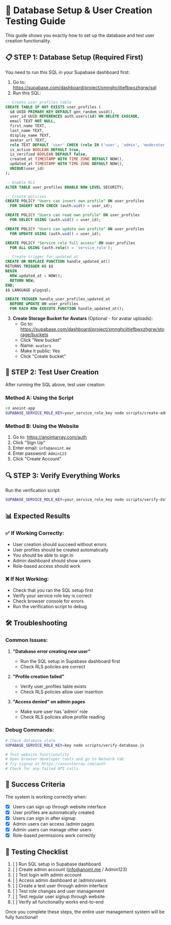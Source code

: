 # 🚀 Database Setup & User Creation Testing Guide

This guide shows you exactly how to set up the database and test user creation functionality.

## 📋 **STEP 1: Database Setup (Required First)**

You need to run this SQL in your Supabase dashboard first:

1. Go to: https://supabase.com/dashboard/project/xmnghciitiefbwxzhgrw/sql
2. Run this SQL:

```sql
-- Create user_profiles table
CREATE TABLE IF NOT EXISTS user_profiles (
  id UUID PRIMARY KEY DEFAULT gen_random_uuid(),
  user_id UUID REFERENCES auth.users(id) ON DELETE CASCADE,
  email TEXT NOT NULL,
  first_name TEXT,
  last_name TEXT,
  display_name TEXT,
  avatar_url TEXT,
  role TEXT DEFAULT 'user' CHECK (role IN ('user', 'admin', 'moderator', 'vip')),
  is_active BOOLEAN DEFAULT true,
  is_verified BOOLEAN DEFAULT false,
  created_at TIMESTAMP WITH TIME ZONE DEFAULT NOW(),
  updated_at TIMESTAMP WITH TIME ZONE DEFAULT NOW(),
  UNIQUE(user_id)
);

-- Enable RLS
ALTER TABLE user_profiles ENABLE ROW LEVEL SECURITY;

-- Create policies
CREATE POLICY "Users can insert own profile" ON user_profiles
  FOR INSERT WITH CHECK (auth.uid() = user_id);

CREATE POLICY "Users can read own profile" ON user_profiles
  FOR SELECT USING (auth.uid() = user_id);

CREATE POLICY "Users can update own profile" ON user_profiles
  FOR UPDATE USING (auth.uid() = user_id);

CREATE POLICY "Service role full access" ON user_profiles
  FOR ALL USING (auth.role() = 'service_role');

-- Create trigger for updated_at
CREATE OR REPLACE FUNCTION handle_updated_at() 
RETURNS TRIGGER AS $$
BEGIN
  NEW.updated_at = NOW();
  RETURN NEW;
END;
$$ LANGUAGE plpgsql;

CREATE TRIGGER handle_user_profiles_updated_at
  BEFORE UPDATE ON user_profiles
  FOR EACH ROW EXECUTE FUNCTION handle_updated_at();
```

3. **Create Storage Bucket for Avatars** (Optional - for avatar uploads):
   - Go to: https://supabase.com/dashboard/project/xmnghciitiefbwxzhgrw/storage/buckets
   - Click "New bucket"
   - Name: `avatars`
   - Make it public: Yes
   - Click "Create bucket"

## 🧪 **STEP 2: Test User Creation**

After running the SQL above, test user creation:

### **Method A: Using the Script**
```bash
cd anoint-app
SUPABASE_SERVICE_ROLE_KEY=your_service_role_key node scripts/create-admin.js
```

### **Method B: Using the Website**
1. Go to: https://anointarray.com/auth
2. Click "Sign Up"
3. Enter email: `info@anoint.me`
4. Enter password: `Admin123`
5. Click "Create Account"

## 🔍 **STEP 3: Verify Everything Works**

Run the verification script:
```bash
SUPABASE_SERVICE_ROLE_KEY=your_service_role_key node scripts/verify-database.js
```

## 📊 **Expected Results**

### ✅ **If Working Correctly:**
- User creation should succeed without errors
- User profiles should be created automatically
- You should be able to sign in
- Admin dashboard should show users
- Role-based access should work

### ❌ **If Not Working:**
- Check that you ran the SQL setup first
- Verify your service role key is correct
- Check browser console for errors
- Run the verification script to debug

## 🛠 **Troubleshooting**

### **Common Issues:**

1. **"Database error creating new user"**
   - Run the SQL setup in Supabase dashboard first
   - Check RLS policies are correct

2. **"Profile creation failed"**
   - Verify user_profiles table exists
   - Check RLS policies allow user insertion

3. **"Access denied" on admin pages**
   - Make sure user has 'admin' role
   - Check RLS policies allow profile reading

### **Debug Commands:**
```bash
# Check database state
SUPABASE_SERVICE_ROLE_KEY=key node scripts/verify-database.js

# Test website functionality
# Open browser developer tools and go to Network tab
# Try signup at https://anointarray.com/auth
# Check for any failed API calls
```

## 🎯 **Success Criteria**

The system is working correctly when:
- [x] Users can sign up through website interface
- [x] User profiles are automatically created
- [x] Users can sign in after signup
- [x] Admin users can access /admin pages
- [x] Admin users can manage other users
- [x] Role-based permissions work correctly

## 📝 **Testing Checklist**

1. [ ] Run SQL setup in Supabase dashboard
2. [ ] Create admin account (info@anoint.me / Admin123)
3. [ ] Test login with admin account
4. [ ] Access admin dashboard at /admin/users
5. [ ] Create a test user through admin interface
6. [ ] Test role changes and user management
7. [ ] Test regular user signup through website
8. [ ] Verify all functionality works end-to-end

Once you complete these steps, the entire user management system will be fully functional!